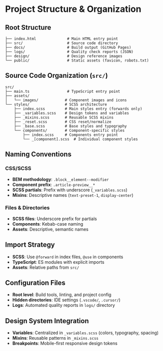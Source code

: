 # Project Structure & Organization

## Root Structure
```
├── index.html              # Main HTML entry point
├── src/                    # Source code directory
├── docs/                   # Build output (GitHub Pages)
├── logs/                   # Quality check reports (JSON)
├── design/                 # Design reference images
└── public/                 # Static assets (favicon, robots.txt)
```

## Source Code Organization (`src/`)
```
src/
├── main.ts                 # TypeScript entry point
├── assets/
│   └── images/            # Component images and icons
└── styles/                # SCSS architecture
    ├── index.scss         # Main styles entry (forwards only)
    ├── _variables.scss    # Design tokens and variables
    ├── _mixins.scss       # Reusable SCSS mixins
    ├── _reset.scss        # CSS reset/normalize
    ├── _base.scss         # Base styles and typography
    └── components/        # Component-specific styles
        ├── index.scss     # Components entry point
        └── _[component].scss  # Individual component styles
```

## Naming Conventions

### CSS/SCSS
- **BEM methodology**: `.block__element--modifier`
- **Component prefix**: `.article-preview__*`
- **SCSS partials**: Prefix with underscore (`_variables.scss`)
- **Mixins**: Descriptive names (`text-preset-1`, `display-center`)

### Files & Directories
- **SCSS files**: Underscore prefix for partials
- **Components**: Kebab-case naming
- **Assets**: Descriptive, semantic names

## Import Strategy
- **SCSS**: Use `@forward` in index files, `@use` in components
- **TypeScript**: ES modules with explicit imports
- **Assets**: Relative paths from `src/`

## Configuration Files
- **Root level**: Build tools, linting, and project config
- **Hidden directories**: IDE settings (`.vscode/`, `.cursor/`)
- **Logs**: Automated quality reports in `logs/` directory

## Design System Integration
- **Variables**: Centralized in `_variables.scss` (colors, typography, spacing)
- **Mixins**: Reusable patterns in `_mixins.scss`
- **Breakpoints**: Mobile-first responsive design tokens